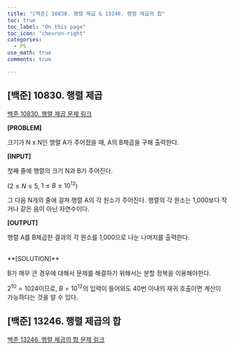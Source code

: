 ```yaml
---
title: "[백준] 10830. 행렬 제곱 & 13246. 행렬 제곱의 합"
toc: true
toc_label: "On this page"
toc_icon: "chevron-right"
categories:
  - PS
use_math: true
comments: true

---
```


## [백준] 10830. 행렬 제곱

[백준 10830. 행렬 제곱 문제 링크](https://www.acmicpc.net/problem/10830)

**[PROBLEM]**

크기가 N x N인 행렬 A가 주어졌을 때, A의 B제곱을 구해 출력한다.

**[INPUT]**

첫째 줄에 행렬의 크기 N과 B가 주어진다.

($2 \leq N \leq 5$, $1 \leq B \leq 10^{12}$)

그 다음 N개의 줄에 걸쳐 행렬 A의 각 원소가 주어진다. 행렬의 각 원소는 1,000보다 작거나 같은 음이 아닌 자연수이다.

**[OUTPUT]**

행렬 A를 B제곱한 결과의 각 원소를 1,000으로 나눈 나머지를 출력한다.


<br/>
**[SOLUTION]**

B가 매우 큰 경우에 대해서 문제를 해결하기 위해서는 분할 정복을 이용해야한다.

$2^{10} = 1024$이므로, $B = 10^{12}$의 입력이 들어와도 40번 이내의 재귀 호출이면 계산이 가능하다는 것을 알 수 있다.





## [백준] 13246. 행렬 제곱의 합

[백준 13246. 행렬 제곱의 합 문제 링크](https://www.acmicpc.net/problem/13246)


